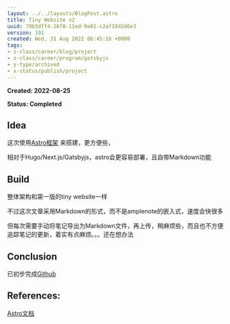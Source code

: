 ```yaml
---
layout: ../../layouts/BlogPost.astro
title: Tiny Website v2
uuid: 79b5dff4-28f8-11ed-9e81-c2af19d2d6e3
version: 191
created: Wed, 31 Aug 2022 06:45:16 +0000
tags:
- z-class/career/blog/project
- z-class/career/program/gatsbyjs
- y-type/archived
- x-status/publish/project
---
```


**Created: 2022-08-25**

**Status: Completed**

## Idea

这次使用[Astro框架](https://astro.build) 来搭建，更方便些，

相对于Hugo/Next.js/Gatsbyjs，astro会更容易部署，且自带Markdown功能

## Build

整体架构和第一版的tiny website一样

不过这次文章采用Markdown的形式，而不是amplenote的嵌入式，速度会快很多

但每次需要手动将笔记导出为Markdown文件，再上传，稍麻烦些，而且也不方便追踪笔记的更新，着实有点麻烦。。。还在想办法

## Conclusion

已初步完成[Github](https://github.com/versun/Tiny-Website/tree/v2)

## References:

 [Astro文档](https://docs.astro.build) 